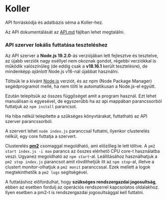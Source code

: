 # Koller

<!--
[![Code Quality](https://img.shields.io/codefactor/grade/github/4E-6F-72-62-65-72-74/Koller-API-DB/master)](https://www.codefactor.io/repository/github/4E-6F-72-62-65-72-74/Koller-API-DB/)
![Technical Debt](https://img.shields.io/codeclimate/tech-debt/4E-6F-72-62-65-72-74/Koller-API-DB)
![Last Commit](https://img.shields.io/github/last-commit/4E-6F-72-62-65-72-74/Koller-API-DB)
[![Google Code Style](https://img.shields.io/badge/Code%20Style-Google-4086f4)](https://google.github.io/styleguide/jsguide.html)
-->

API forráskódja és adatbázis séma a Koller-hez.

Az API dokumentálását az [API.md](docs/API.md) fájlban lehet megtalálni.

### API szerver lokális futtatása teszteléshez

Az API szerver a **Node.js 19.2.0**-ás verziójában lett fejlesztve és tesztelve, az újabb verziók nagy eséllyel nem okoznak gondot, régebbi verziókkal is működik valószínűleg (de eddig csak a **v18.16.1** került tesztelésre), de mindenképp *ajánlott* Node.js v16-nál újabbat használni.

Töltsük le a kívánt [Node.js](https://nodejs.org/en/download/) verziót, és az npm (Node Package Manager) segédprogramot mellé, ha nem tölti le automatikusan a Node.js-el együtt.

Ezután telepítsük az összes függőséget amit a program használ. Ezt lehet manuálisan is egyesével, de egyszerűbb ha az api mappában parancssorból futtatjuk az `npm install` parancsot.

Ha hiba nélkül telepítette a szükséges könyvtárakat, futtatható az API szerver parancssorból.

A szervert lehet `node index.js` paranccsal futtatni, ilyenkor clusterelés nélkül, egy core futtatja a szervert.

Clusterelés [**pm2**](https://pm2.keymetrics.io/) csomaggal megoldható, ami előzőleg le lett töltve. A `pm2 start index.js -i max` parancs az összes elérhető CPU core-t használatba veszi. Ugyanez megoldható az `npm start`-al. Leállításához használhatjuk a `pm2 stop index.js` parancsot amit rövdíthetjük itt az `npm stop`-al, illetve a clustert *monitor*-olhatjuk a `pm2 monit` paranccssal. Ezek mellett a logok megtekinthetők a `pm2 logs` segítségével.

A futtatáshoz előfordulhat, hogy **szükséges rendszergazdai jogosultság**, ebben az esetben fordulj az operációs rendszerrel kapcsolatos oldalakhoz. Ilyen esetben a pm2-t is rendszergazdai jogosultsággal kell futtatni.
